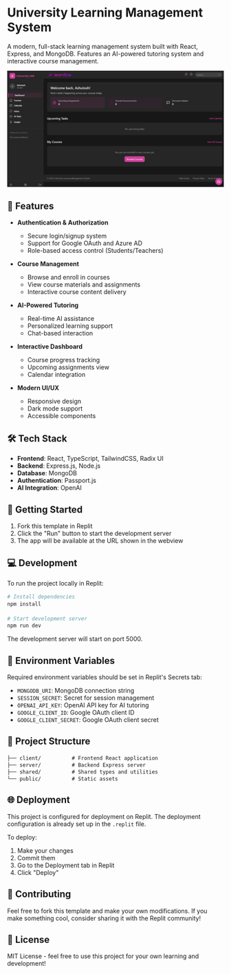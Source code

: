 
# University Learning Management System 

A modern, full-stack learning management system built with React, Express, and MongoDB. Features an AI-powered tutoring system and interactive course management.

![App Screenshot - Dashboard](https://github.com/ashcodei/LearnFlow/blob/main/Screenshot%202025-03-27%20014118.png)

## 🚀 Features

- **Authentication & Authorization**
  - Secure login/signup system
  - Support for Google OAuth and Azure AD
  - Role-based access control (Students/Teachers)

- **Course Management**
  - Browse and enroll in courses
  - View course materials and assignments
  - Interactive course content delivery

- **AI-Powered Tutoring**
  - Real-time AI assistance
  - Personalized learning support
  - Chat-based interaction

- **Interactive Dashboard**
  - Course progress tracking
  - Upcoming assignments view
  - Calendar integration

- **Modern UI/UX**
  - Responsive design
  - Dark mode support
  - Accessible components

## 🛠️ Tech Stack

- **Frontend**: React, TypeScript, TailwindCSS, Radix UI
- **Backend**: Express.js, Node.js
- **Database**: MongoDB
- **Authentication**: Passport.js
- **AI Integration**: OpenAI

## 🚦 Getting Started

1. Fork this template in Replit
2. Click the "Run" button to start the development server
3. The app will be available at the URL shown in the webview

## 💻 Development

To run the project locally in Replit:

```bash
# Install dependencies
npm install

# Start development server
npm run dev
```

The development server will start on port 5000.

## 🔐 Environment Variables

Required environment variables should be set in Replit's Secrets tab:

- `MONGODB_URI`: MongoDB connection string
- `SESSION_SECRET`: Secret for session management
- `OPENAI_API_KEY`: OpenAI API key for AI tutoring
- `GOOGLE_CLIENT_ID`: Google OAuth client ID
- `GOOGLE_CLIENT_SECRET`: Google OAuth client secret

## 📝 Project Structure

```
├── client/          # Frontend React application
├── server/          # Backend Express server
├── shared/          # Shared types and utilities
└── public/          # Static assets
```

## 🌐 Deployment

This project is configured for deployment on Replit. The deployment configuration is already set up in the `.replit` file.

To deploy:
1. Make your changes
2. Commit them
3. Go to the Deployment tab in Replit
4. Click "Deploy"

## 🤝 Contributing

Feel free to fork this template and make your own modifications. If you make something cool, consider sharing it with the Replit community!

## 📄 License

MIT License - feel free to use this project for your own learning and development!
